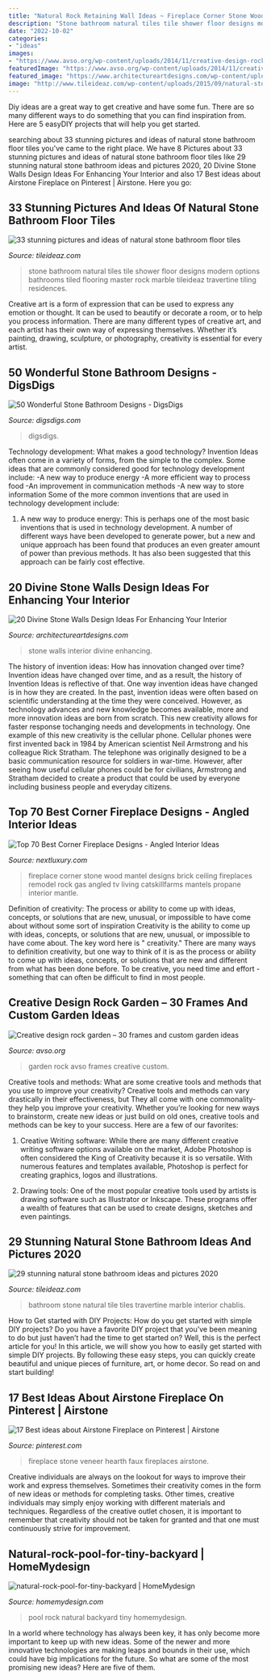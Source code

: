 ```yaml
---
title: "Natural Rock Retaining Wall Ideas ~ Fireplace Corner Stone Wood Mantel Designs Brick Ceiling Fireplaces Remodel Rock Gas Angled Tv Living Catskillfarms Mantels Propane Interior Mantle"
description: "Stone bathroom natural tiles tile shower floor designs modern options bathrooms tiled flooring master rock marble tileideaz travertine tiling residences"
date: "2022-10-02"
categories:
- "ideas"
images:
- "https://www.avso.org/wp-content/uploads/2014/11/creative-design-rock-garden-30-frames-and-custom-garden-ideas-1415091040.jpg"
featuredImage: "https://www.avso.org/wp-content/uploads/2014/11/creative-design-rock-garden-30-frames-and-custom-garden-ideas-1415091040.jpg"
featured_image: "https://www.architectureartdesigns.com/wp-content/uploads/2014/02/451.jpg"
image: "http://www.tileideaz.com/wp-content/uploads/2015/09/natural-stone-options-bathroom-shower-wall-tiles.jpg"
---
```



Diy ideas are a great way to get creative and have some fun. There are so many different ways to do something that you can find inspiration from. Here are 5 easyDIY projects that will help you get started.

	

		
searching about 33 stunning pictures and ideas of natural stone bathroom floor tiles you've came to the right place. We have 8 Pictures about 33 stunning pictures and ideas of natural stone bathroom floor tiles like 29 stunning natural stone bathroom ideas and pictures 2020, 20 Divine Stone Walls Design Ideas For Enhancing Your Interior and also 17 Best ideas about Airstone Fireplace on Pinterest | Airstone. Here you go:
		
    
## 33 Stunning Pictures And Ideas Of Natural Stone Bathroom Floor Tiles

<img loading=lazy src="http://www.tileideaz.com/wp-content/uploads/2015/09/natural-stone-options-bathroom-shower-wall-tiles.jpg" onerror="this.onerror=null;this.src='https://tse1.mm.bing.net/th?id=OIP.Uic7nUcPeurdleyeQ4q7KwHaLG&amp;pid=15.1';" alt="33 stunning pictures and ideas of natural stone bathroom floor tiles">

_Source: tileideaz.com_

>stone bathroom natural tiles tile shower floor designs modern options bathrooms tiled flooring master rock marble tileideaz travertine tiling residences. 

	

Creative art is a form of expression that can be used to express any emotion or thought. It can be used to beautify or decorate a room, or to help you process information. There are many different types of creative art, and each artist has their own way of expressing themselves. Whether it’s painting, drawing, sculpture, or photography, creativity is essential for every artist.

    
## 50 Wonderful Stone Bathroom Designs - DigsDigs

<img loading=lazy src="https://www.digsdigs.com/photos/wonderful-stone-bathroom-designs-12.jpg" onerror="this.onerror=null;this.src='https://tse2.mm.bing.net/th?id=OIP.ZaGj3twcSwmq7EwLZjQfPAHaJ5&amp;pid=15.1';" alt="50 Wonderful Stone Bathroom Designs - DigsDigs">

_Source: digsdigs.com_

>digsdigs. 

	

Technology development: What makes a good technology?
Invention Ideas often come in a variety of forms, from the simple to the complex. Some ideas that are commonly considered good for technology development include: 
-A new way to produce energy 
-A more efficient way to process food 
-An improvement in communication methods 
-A new way to store information 
Some of the more common inventions that are used in technology development include:


1) A new way to produce energy: This is perhaps one of the most basic inventions that is used in technology development. A number of different ways have been developed to generate power, but a new and unique approach has been found that produces an even greater amount of power than previous methods. It has also been suggested that this approach can be fairly cost effective.

    
## 20 Divine Stone Walls Design Ideas For Enhancing Your Interior

<img loading=lazy src="https://www.architectureartdesigns.com/wp-content/uploads/2014/02/451.jpg" onerror="this.onerror=null;this.src='https://tse3.mm.bing.net/th?id=OIP.vpjI7Ashph3YKh4zXiMX-QHaE8&amp;pid=15.1';" alt="20 Divine Stone Walls Design Ideas For Enhancing Your Interior">

_Source: architectureartdesigns.com_

>stone walls interior divine enhancing. 

	

The history of invention ideas: How has innovation changed over time?
Invention ideas have changed over time, and as a result, the history of Invention Ideas is reflective of that. One way invention ideas have changed is in how they are created.  In the past, invention ideas were often based on scientific understanding at the time they were conceived. However, as technology advances and new knowledge becomes available, more and more innovation ideas are born from scratch. This new creativity allows for faster response tochanging needs and developments in technology.
One example of this new creativity is the cellular phone. Cellular phones were first invented back in 1984 by American scientist Neil Armstrong and his colleague Rick Stratham. The telephone was originally designed to be a basic communication resource for soldiers in war-time. However, after seeing how useful cellular phones could be for civilians, Armstrong and Stratham decided to create a product that could be used by everyone including business people and everyday citizens.

    
## Top 70 Best Corner Fireplace Designs - Angled Interior Ideas

<img loading=lazy src="http://nextluxury.com/wp-content/uploads/stone-corner-fireplace-design-with-wood-mantel-beam.jpg" onerror="this.onerror=null;this.src='https://tse4.mm.bing.net/th?id=OIP.EODKpttK0idU403XGyK2xgHaLD&amp;pid=15.1';" alt="Top 70 Best Corner Fireplace Designs - Angled Interior Ideas">

_Source: nextluxury.com_

>fireplace corner stone wood mantel designs brick ceiling fireplaces remodel rock gas angled tv living catskillfarms mantels propane interior mantle. 

	

Definition of creativity: The process or ability to come up with ideas, concepts, or solutions that are new, unusual, or impossible to have come about without some sort of inspiration
Creativity is the ability to come up with ideas, concepts, or solutions that are new, unusual, or impossible to have come about. The key word here is " creativity." There are many ways to definition creativity, but one way to think of it is as the process or ability to come up with ideas, concepts, or solutions that are new and different from what has been done before. To be creative, you need time and effort - something that can often be difficult to find in most people.

    
## Creative Design Rock Garden – 30 Frames And Custom Garden Ideas

<img loading=lazy src="https://www.avso.org/wp-content/uploads/2014/11/creative-design-rock-garden-30-frames-and-custom-garden-ideas-1415091040.jpg" onerror="this.onerror=null;this.src='https://tse3.mm.bing.net/th?id=OIP.vVzE8N1VjMzFEsuGKCaSGwHaLG&amp;pid=15.1';" alt="Creative design rock garden – 30 frames and custom garden ideas">

_Source: avso.org_

>garden rock avso frames creative custom. 

	

Creative tools and methods: What are some creative tools and methods that you use to improve your creativity?
Creative tools and methods can vary drastically in their effectiveness, but They all come with one commonality- they help you improve your creativity. Whether you’re looking for new ways to brainstorm, create new ideas or just build on old ones, creative tools and methods can be key to your success. Here are a few of our favorites: 
1. Creative Writing software: While there are many different creative writing software options available on the market, Adobe Photoshop is often considered the King of Creativity because it is so versatile. With numerous features and templates available, Photoshop is perfect for creating graphics, logos and illustrations.

2. Drawing tools: One of the most popular creative tools used by artists is drawing software such as Illustrator or Inkscape. These programs offer a wealth of features that can be used to create designs, sketches and even paintings.

    
## 29 Stunning Natural Stone Bathroom Ideas And Pictures 2020

<img loading=lazy src="https://www.tileideaz.com/wp-content/uploads/2015/09/chablis-60x40cm-travertine-chiaro-mosaic-2_3x2_3cm-wall-chablis-40x40cm-floor1.jpg" onerror="this.onerror=null;this.src='https://tse1.mm.bing.net/th?id=OIP.0uUIcUeHkCJcUpjfywD1GQHaLH&amp;pid=15.1';" alt="29 stunning natural stone bathroom ideas and pictures 2020">

_Source: tileideaz.com_

>bathroom stone natural tile tiles travertine marble interior chablis. 

	

How to Get started with DIY Projects: How do you get started with simple DIY projects?
Do you have a favorite DIY project that you’ve been meaning to do but just haven’t had the time to get started on? Well, this is the perfect article for you! In this article, we will show you how to easily get started with simple DIY projects. By following these easy steps, you can quickly create beautiful and unique pieces of furniture, art, or home decor. So read on and start building!

    
## 17 Best Ideas About Airstone Fireplace On Pinterest | Airstone

<img loading=lazy src="https://i.pinimg.com/736x/55/96/02/559602a1f42077e28a2ae36bdba2faac--cheap-fireplaces-airstone-ideas.jpg" onerror="this.onerror=null;this.src='https://tse4.mm.bing.net/th?id=OIP.5GnYxOXCap95uZLrRGhafAHaJ3&amp;pid=15.1';" alt="17 Best ideas about Airstone Fireplace on Pinterest | Airstone">

_Source: pinterest.com_

>fireplace stone veneer hearth faux fireplaces airstone. 

	

Creative individuals are always on the lookout for ways to improve their work and express themselves. Sometimes their creativity comes in the form of new ideas or methods for completing tasks. Other times, creative individuals may simply enjoy working with different materials and techniques. Regardless of the creative outlet chosen, it is important to remember that creativity should not be taken for granted and that one must continuously strive for improvement.

    
## Natural-rock-pool-for-tiny-backyard | HomeMydesign

<img loading=lazy src="https://homemydesign.com/wp-content/uploads/2018/09/natural-rock-pool-for-tiny-backyard.jpg" onerror="this.onerror=null;this.src='https://tse2.mm.bing.net/th?id=OIP.LA-F7-QsDMaj70HxBI6nsgHaKL&amp;pid=15.1';" alt="natural-rock-pool-for-tiny-backyard | HomeMydesign">

_Source: homemydesign.com_

>pool rock natural backyard tiny homemydesign. 

	

In a world where technology has always been key, it has only become more important to keep up with new ideas. Some of the newer and more innovative technologies are making leaps and bounds in their use, which could have big implications for the future. So what are some of the most promising new ideas? Here are five of them.

